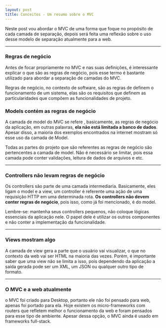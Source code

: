 ```yaml
---
layout: post
title: Conceitos - Um resumo sobre o MVC
---
```


Neste post vou abordar o MVC de uma forma que foque no propósito de cada camada de separação, depois será feita uma reflexão sobre o uso desse modelo de separação atualmente para a web.

***

### Regras de negócio

Antes de focar propriamente no MVC e nas suas definições, é interessante explicar o que são as regras de negócio, pois esse termo é bastante utilizado para abordar a separação de camadas do MVC.

Regras de negócio, no contexto de software, são as regras de definem o funcionamento de um sistema, elas são os requisitos que definem as particularidades que compõem as funcionalidades de projeto.

### Models contém as regras de negócio

A camada de model do MVC se refere , basicamente, as regras de negócio da aplicação, em outras palavras, **ela não está limitada a banco de dados**. Apesar disso, a maioria dos exemplos encontrados na internet mostram só esse uso da camada de Model.

Todas as partes do projeto que são referentes as regras de negócio são pertencentes a camada de model. Não é necessário se limitar, pois essa camada pode conter validações, leitura de dados de arquivos e etc.

***

### Controllers não levam regras de negócio

Os controllers são parte de uma camada intermediaria. Basicamente, eles ligam o model e a view, um controller é referente uma ação de uma requisição HTTP em uma determinada rota. **Os controllers não devem conter regras de negócio**, pois isso, como já foi mencionado, é do model.

Lembre-se: mantenha seus controllers pequenos, não coloque lógicas essenciais da aplicação nele. O papel dele é utilizar os outros componentes e não conter a implementação da funcionalidade.

***

### Views mostram algo

A camada de view gera a parte que o usuário vai visualizar, o que no contexto da web vai ser HTML na maioria das vezes. Porém, é importante saber que uma view não se limita a isso, pois dependendo da aplicação a saída gerada pode ser um XML, um JSON ou qualquer outro tipo de formato.

***

### O MVC e a web atualmente

o MVC foi criado para Desktop, portanto ele não foi pensado para web, apenas foi portado para ela. Hoje existem os micro-frameworks com routers que refletem melhor o funcionamento da web e foram pensados para esse tipo de ambiente. Apesar dessa opção, o MVC ainda é usado em frameworks full-stack.